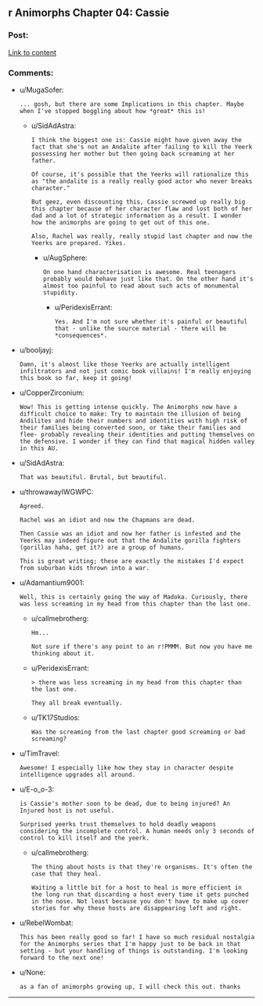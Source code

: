 ## r Animorphs Chapter 04: Cassie

### Post:

[Link to content](https://www.fanfiction.net/s/11090259/4/r-Animorphs-The-Reckoning)

### Comments:

- u/MugaSofer:
  ```
  ... gosh, but there are some Implications in this chapter. Maybe when I've stopped boggling about how *great* this is!
  ```

  - u/SidAdAstra:
    ```
    I think the biggest one is: Cassie might have given away the fact that she's not an Andalite after failing to kill the Yeerk possessing her mother but then going back screaming at her father.

    Of course, it's possible that the Yeerks will rationalize this as "the andalite is a really really good actor who never breaks character."

    But geez, even discounting this, Cassie screwed up really big this chapter because of her character flaw and lost both of her dad and a lot of strategic information as a result. I wonder how the animorphs are going to get out of this one.

    Also, Rachel was really, really stupid last chapter and now the Yeerks are prepared. Yikes.
    ```

    - u/AugSphere:
      ```
      On one hand characterisation is awesome. Real teenagers probably would behave just like that. On the other hand it's almost too painful to read about such acts of monumental stupidity.
      ```

      - u/PeridexisErrant:
        ```
        Yes. And I'm not sure whether it's painful or beautiful that - unlike the source material - there will be *consequences*.
        ```

- u/booljayj:
  ```
  Damn, it's almost like those Yeerks are actually intelligent infiltrators and not just comic book villains! I'm really enjoying this book so far, keep it going!
  ```

- u/CopperZirconium:
  ```
  Wow! This is getting intense quickly. The Animorphs now have a difficult choice to make: Try to maintain the illusion of being Andilites and hide their numbers and identities with high risk of their families being converted soon, or take their families and flee- probably revealing their identities and putting themselves on the defensive. I wonder if they can find that magical hidden valley in this AU.
  ```

- u/SidAdAstra:
  ```
  That was beautiful. Brutal, but beautiful.
  ```

- u/throwawayIWGWPC:
  ```
  Agreed.

  Rachel was an idiot and now the Chapmans are dead.

  Then Cassie was an idiot and now her father is infested and the Yeerks may indeed figure out that the Andalite gorilla fighters (gorillas haha, get it?) are a group of humans.

  This is great writing; these are exactly the mistakes I'd expect from suburban kids thrown into a war.
  ```

- u/Adamantium9001:
  ```
  Well, this is certainly going the way of Madoka. Curiously, there was less screaming in my head from this chapter than the last one.
  ```

  - u/callmebrotherg:
    ```
    Hm...

    Not sure if there's any point to an r!PMMM. But now you have me thinking about it.
    ```

  - u/PeridexisErrant:
    ```
    > there was less screaming in my head from this chapter than the last one.

    They all break eventually.
    ```

  - u/TK17Studios:
    ```
    Was the screaming from the last chapter good screaming or bad screaming?
    ```

- u/TimTravel:
  ```
  Awesome! I especially like how they stay in character despite intelligence upgrades all around.
  ```

- u/E-o_o-3:
  ```
  is Cassie's mother soon to be dead, due to being injured? An Injured host is not useful. 

  Surprised yeerks trust themselves to hold deadly weapons considering the incomplete control. A human needs only 3 seconds of control to kill itself and the yeerk.
  ```

  - u/callmebrotherg:
    ```
    The thing about hosts is that they're organisms. It's often the case that they heal. 

    Waiting a little bit for a host to heal is more efficient in the long run that discarding a host every time it gets punched in the nose. Not least because you don't have to make up cover stories for why these hosts are disappearing left and right.
    ```

- u/RebelWombat:
  ```
  This has been really good so far! I have so much residual nostalgia for the Animorphs series that I'm happy just to be back in that setting - but your handling of things is outstanding. I'm looking forward to the next one!
  ```

- u/None:
  ```
  as a fan of animorphs growing up, I will check this out. thanks
  ```

---

